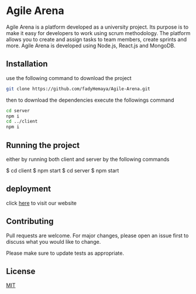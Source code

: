 # Agile Arena

Agile Arena is a platform developed as a university project. Its purpose is to make it easy for developers to work using scrum methodology. The platform allows you to create and assign tasks to team members, create sprints and more. Agile Arena is developed using Node.js, React.js and MongoDB. 

## Installation

use the following command to download the project

```bash
git clone https://github.com/fadyHemaya/Agile-Arena.git
```

then to download the dependencies execute the followings command

 ```bash
cd server
npm i
cd ../client 
npm i
```
## Running the project
either by running both client and server by the following commands

 $ cd client
 $ npm start
 $ cd server
 $ npm start


## deployment

click [here](https://ramy.com) to visit our website


## Contributing
Pull requests are welcome. For major changes, please open an issue first to discuss what you would like to change.

Please make sure to update tests as appropriate.

## License
[MIT](https://choosealicense.com/licenses/mit/)
